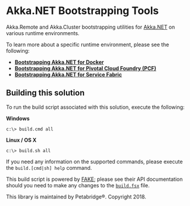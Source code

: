 # Akka.NET Bootstrapping Tools

Akka.Remote and Akka.Cluster bootstrapping utilities for [Akka.NET](http://getakka.net/) on various runtime environments.

To learn more about a specific runtime environment, please see the following:

* **[Bootstrapping Akka.NET for Docker](src/Akka.Bootstrap.Docker)**
* **[Bootstrapping Akka.NET for Pivotal Cloud Foundry (PCF)](src/Akka.Bootstrap.PCF)**
* **[Bootstrapping Akka.NET for Service Fabric](src/Akka.Bootstrap.ServiceFabric)**

## Building this solution
To run the build script associated with this solution, execute the following:

**Windows**
```
c:\> build.cmd all
```

**Linux / OS X**
```
c:\> build.sh all
```

If you need any information on the supported commands, please execute the `build.[cmd|sh] help` command.

This build script is powered by [FAKE](https://fake.build/); please see their API documentation should you need to make any changes to the [`build.fsx`](build.fsx) file.

This library is maintained by Petabridge®. Copyright 2018.
